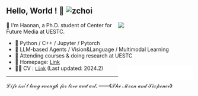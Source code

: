 ## Hello, World ! 👋 ![zchoi](https://komarev.com/ghpvc/?username=zchoi&style=for-the-badge)                                                         
[<img align="right" width="40%" src="https://github-readme-stats.vercel.app/api?username=zchoi">](#)
                                                                                                      
👻 I'm Haonan, a Ph.D. student of Center for Future Media at UESTC. 
- 🦾 Python / C++ / Jupyter / Pytorch
- 🤔 LLM-based Agents / Vision&Language / Multimodal Learning
- 🌱 Attending courses & doing research at UESTC
- 🍙 Homepage: [Link](https://zchoi.github.io/)
- 🙋‍♂️ CV : [`Link`](https://1drv.ms/b/s!Am8OAR5-SGckiKhb9HkPhGqwEu6PdA?e=2ISC7D) (Last updated: 2024.2)
[<img align="right" width="42%" src="comment_reaction.svg">](#)
***
<!--- 🔑 GPG Key : [`E1FB968577635BDF`](https://github.com/zchoi.gpg) -->
$\mathcal{Life\ isn't\ long\ enough\ for\ love\ and\ art. \ ——《The\ Moon\ and\ Sixpence》}$

<!-- [<img align="left" width="46%" src="repo-info.svg">](#) -->
<!-- [<img align="right" width="48%" src="language.svg">](#) -->

